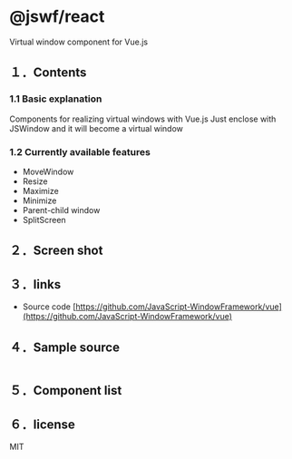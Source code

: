 # @jswf/react

Virtual window component for Vue.js

## １．Contents

### 1.1 Basic explanation

Components for realizing virtual windows with Vue.js
Just enclose with JSWindow and it will become a virtual window

### 1.2 Currently available features

- MoveWindow
- Resize
- Maximize
- Minimize
- Parent-child window
- SplitScreen

## ２．Screen shot

## ３．links

- Source code
[https://github.com/JavaScript-WindowFramework/vue](https://github.com/JavaScript-WindowFramework/vue)

## ４．Sample source

```tsx:index.tsx
```

## ５．Component list

## ６．license

MIT
